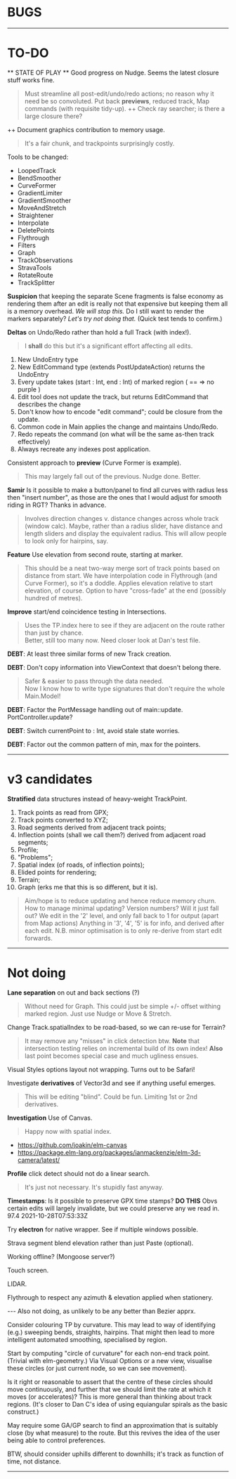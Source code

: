 
# **BUGS**

---

# TO-DO

** STATE OF PLAY ** 
Good progress on Nudge. Seems the latest closure stuff works fine.
> Must streamline all post-edit/undo/redo actions; no reason why it need be so convoluted.
> Put back **previews**, reduced track, Map commands (with requisite tidy-up).
++ Check ray searcher; is there a large closure there?

++ Document graphics contribution to memory usage.
> It's a fair chunk, and trackpoints surprisingly costly.

Tools to be changed:
- LoopedTrack
- BendSmoother
- CurveFormer
- GradientLimiter
- GradientSmoother
- MoveAndStretch
- Straightener
- Interpolate
- DeletePoints
- Flythrough
- Filters
- Graph
- TrackObservations
- StravaTools
- RotateRoute
- TrackSplitter

**Suspicion** that keeping the separate Scene fragments is false economy as 
rendering them after an edit is really not that expensive but keeping them
all is a memory overhead. _We will stop this._ Do I still want to render
the markers separately? _Let's try not doing that._ (Quick test tends to confirm.)

**Deltas** on Undo/Redo rather than hold a full Track (with index!). 
> I **shall** do this but it's a significant effort affecting all edits.
1. New UndoEntry type
2. New EditCommand type (extends PostUpdateAction) returns the UndoEntry
3. Every update takes (start : Int, end : Int) of marked region ( == => no purple )
4. Edit tool does not update the track, but returns EditCommand that describes the change
5. Don't know how to encode "edit command"; could be closure from the update.
6. Common code in Main applies the change and maintains Undo/Redo.
7. Redo repeats the command (on what will be the same as-then track effectively)
8. Always recreate any indexes post application.

Consistent approach to **preview** (Curve Former is example).
> This may largely fall out of the previous.
> Nudge done. Better.

**Samir**
Is it possible to make a button/panel to find all curves with radius less then "insert number", 
as those are the ones that I would adjust for smooth riding in RGT? Thanks in advance.
> Involves direction changes v. distance changes across whole track (window calc).
> Maybe, rather than a radius slider, have distance and length sliders and display the
> equivalent radius. This will allow people to look only for hairpins, say.

**Feature** Use elevation from second route, starting at marker.
> This should be a neat two-way merge sort of track points based on distance from start.
> We have interpolation code in Flythrough (and Curve Former), so it's a doddle.
> Applies elevation relative to start elevation, of course.
> Option to have "cross-fade" at the end (possibly hundred of metres).

**Improve** start/end coincidence testing in Intersections.
> Uses the TP.index here to see if they are adjacent on the route rather than just by chance.  
> Better, still too many now. Need closer look at Dan's test file.

**DEBT**: At least three similar forms of new Track creation.

**DEBT**: Don't copy information into ViewContext that doesn't belong there.
> Safer & easier to pass through the data needed.  
> Now I know how to write type signatures that don't require the whole Main.Model!

**DEBT**: Factor the PortMessage handling out of main::update. PortController.update?

**DEBT**: Switch currentPoint to : Int, avoid stale state worries.

**DEBT**: Factor out the common pattern of min, max for the pointers.

---

# v3 candidates

**Stratified** data structures instead of heavy-weight TrackPoint.
1. Track points as read from GPX;
2. Track points converted to XYZ;
3. Road segments derived from adjacent track points;
4. Inflection points (shall we call them?) derived from adjacent road segments;
5. Profile;
6. "Problems";
7. Spatial index (of roads, of inflection points);
8. Elided points for rendering;
9. Terrain;
10. Graph (erks me that this is so different, but it is).

> Aim/hope is to reduce updating and hence reduce memory churn.
> How to manage minimal updating? Version numbers? Will it just fall out?
> We edit in the '2' level, and only fall back to 1 for output (apart from Map actions)
> Anything in '3', '4', '5' is for info, and derived after each edit.
> N.B. minor optimisation is to only re-derive from start edit forwards.

---

# Not doing

**Lane separation** on out and back sections (?)
> Without need for Graph. This could just be simple +/- offset withing marked region.
> Just use Nudge or Move & Stretch.

Change Track.spatialIndex to be road-based, so we can re-use for Terrain?
> It may remove any "misses" in click detection btw.
> **Note** that intersection testing relies on incremental build of its own index!
> **Also** last point becomes special case and much ugliness ensues.

Visual Styles options layout not wrapping.
Turns out to be Safari!

Investigate **derivatives** of Vector3d and see if anything useful emerges.
> This will be editing "blind". Could be fun.
> Limiting 1st or 2nd derivatives.

**Investigation** Use of Canvas.
> Happy now with spatial index.

- https://github.com/joakin/elm-canvas
- https://package.elm-lang.org/packages/ianmackenzie/elm-3d-camera/latest/

**Profile** click detect should not do a linear search.
> It's just not necessary. It's stupidly fast anyway.

**Timestamps**: Is it possible to preserve GPX time stamps? **DO THIS**
Obvs certain edits will largely invalidate, but we could preserve any we read in.
<trkpt lat="51.6159740" lon="-0.3014110">
<ele>97.4</ele>
<time>2021-10-28T07:53:33Z</time>

Try **electron** for native wrapper. See if multiple windows possible.

Strava segment blend elevation rather than just Paste (optional).

Working offline? (Mongoose server?)

Touch screen.

LIDAR.

Flythrough to respect any azimuth & elevation applied when stationery.

--- Also not doing, as unlikely to be any better than Bezier apprx.

Consider colouring TP by curvature.
This may lead to way of identifying (e.g.) sweeping bends, straights, hairpins.
That might then lead to more intelligent automated smoothing, specialised by region.

Start by computing "circle of curvature" for each non-end track point. (Trivial with elm-geometry.)
Via Visual Options or a new view, visualise these circles (or just current node, so we can see movement).

Is it right or reasonable to assert that the centre of these circles should move continuously,
and further that we should limit the rate at which it moves (or accelerates)?
This is more general than thinking about track regions.
(It's closer to Dan C's idea of using equiangular spirals as the basic construct.)

May require some GA/GP search to find an approximation that is suitably close (by what measure) to the route.
But this revives the idea of the user being able to control preferences.

BTW, should consider uphills different to downhills; it's track as function of time, not distance.

---

